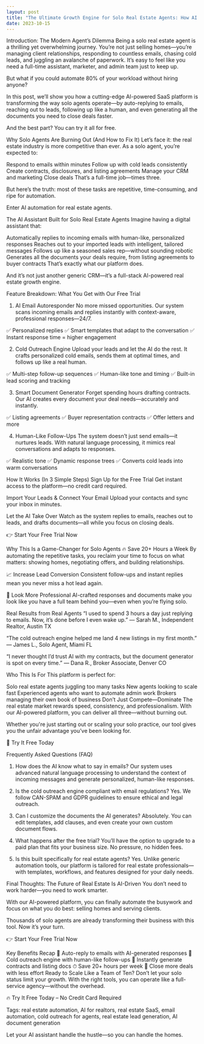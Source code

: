 ```yaml
---
layout: post
title: "The Ultimate Growth Engine for Solo Real Estate Agents: How AI Can Handle Your Emails, Outreach & Paperwork While You Close Deals"
date: 2023-10-15
---
```


Introduction: The Modern Agent’s Dilemma
Being a solo real estate agent is a thrilling yet overwhelming journey. You’re not just selling homes—you’re managing client relationships, responding to countless emails, chasing cold leads, and juggling an avalanche of paperwork. It’s easy to feel like you need a full-time assistant, marketer, and admin team just to keep up.

But what if you could automate 80% of your workload without hiring anyone?

In this post, we’ll show you how a cutting-edge AI-powered SaaS platform is transforming the way solo agents operate—by auto-replying to emails, reaching out to leads, following up like a human, and even generating all the documents you need to close deals faster.

And the best part? You can try it all for free.

Why Solo Agents Are Burning Out (And How to Fix It)
Let’s face it: the real estate industry is more competitive than ever. As a solo agent, you’re expected to:

Respond to emails within minutes
Follow up with cold leads consistently
Create contracts, disclosures, and listing agreements
Manage your CRM and marketing
Close deals
That’s a full-time job—times three.

But here’s the truth: most of these tasks are repetitive, time-consuming, and ripe for automation.

Enter AI automation for real estate agents.

The AI Assistant Built for Solo Real Estate Agents
Imagine having a digital assistant that:

Automatically replies to incoming emails with human-like, personalized responses
Reaches out to your imported leads with intelligent, tailored messages
Follows up like a seasoned sales rep—without sounding robotic
Generates all the documents your deals require, from listing agreements to buyer contracts
That’s exactly what our platform does.

And it’s not just another generic CRM—it’s a full-stack AI-powered real estate growth engine.

Feature Breakdown: What You Get with Our Free Trial
1. AI Email Autoresponder
No more missed opportunities. Our system scans incoming emails and replies instantly with context-aware, professional responses—24/7.

✅ Personalized replies
✅ Smart templates that adapt to the conversation
✅ Instant response time = higher engagement

2. Cold Outreach Engine
Upload your leads and let the AI do the rest. It crafts personalized cold emails, sends them at optimal times, and follows up like a real human.

✅ Multi-step follow-up sequences
✅ Human-like tone and timing
✅ Built-in lead scoring and tracking

3. Smart Document Generator
Forget spending hours drafting contracts. Our AI creates every document your deal needs—accurately and instantly.

✅ Listing agreements
✅ Buyer representation contracts
✅ Offer letters and more

4. Human-Like Follow-Ups
The system doesn’t just send emails—it nurtures leads. With natural language processing, it mimics real conversations and adapts to responses.

✅ Realistic tone
✅ Dynamic response trees
✅ Converts cold leads into warm conversations

How It Works (In 3 Simple Steps)
Sign Up for the Free Trial
Get instant access to the platform—no credit card required.

Import Your Leads & Connect Your Email
Upload your contacts and sync your inbox in minutes.

Let the AI Take Over
Watch as the system replies to emails, reaches out to leads, and drafts documents—all while you focus on closing deals.

👉 Start Your Free Trial Now

Why This Is a Game-Changer for Solo Agents
🔥 Save 20+ Hours a Week
By automating the repetitive tasks, you reclaim your time to focus on what matters: showing homes, negotiating offers, and building relationships.

📈 Increase Lead Conversion
Consistent follow-ups and instant replies mean you never miss a hot lead again.

🧠 Look More Professional
AI-crafted responses and documents make you look like you have a full team behind you—even when you’re flying solo.

Real Results from Real Agents
“I used to spend 3 hours a day just replying to emails. Now, it’s done before I even wake up.”
— Sarah M., Independent Realtor, Austin TX

“The cold outreach engine helped me land 4 new listings in my first month.”
— James L., Solo Agent, Miami FL

“I never thought I’d trust AI with my contracts, but the document generator is spot on every time.”
— Dana R., Broker Associate, Denver CO

Who This Is For
This platform is perfect for:

Solo real estate agents juggling too many tasks
New agents looking to scale fast
Experienced agents who want to automate admin work
Brokers managing their own book of business
Don’t Just Compete—Dominate
The real estate market rewards speed, consistency, and professionalism. With our AI-powered platform, you can deliver all three—without burning out.

Whether you're just starting out or scaling your solo practice, our tool gives you the unfair advantage you’ve been looking for.

🚀 Try It Free Today

Frequently Asked Questions (FAQ)
1. How does the AI know what to say in emails?
Our system uses advanced natural language processing to understand the context of incoming messages and generate personalized, human-like responses.

2. Is the cold outreach engine compliant with email regulations?
Yes. We follow CAN-SPAM and GDPR guidelines to ensure ethical and legal outreach.

3. Can I customize the documents the AI generates?
Absolutely. You can edit templates, add clauses, and even create your own custom document flows.

4. What happens after the free trial?
You’ll have the option to upgrade to a paid plan that fits your business size. No pressure, no hidden fees.

5. Is this built specifically for real estate agents?
Yes. Unlike generic automation tools, our platform is tailored for real estate professionals—with templates, workflows, and features designed for your daily needs.

Final Thoughts: The Future of Real Estate Is AI-Driven
You don’t need to work harder—you need to work smarter.

With our AI-powered platform, you can finally automate the busywork and focus on what you do best: selling homes and serving clients.

Thousands of solo agents are already transforming their business with this tool. Now it’s your turn.

👉 Start Your Free Trial Now

Key Benefits Recap
💬 Auto-reply to emails with AI-generated responses
📧 Cold outreach engine with human-like follow-ups
📄 Instantly generate contracts and listing docs
⏱ Save 20+ hours per week
🚀 Close more deals with less effort
Ready to Scale Like a Team of Ten?
Don’t let your solo status limit your growth. With the right tools, you can operate like a full-service agency—without the overhead.

🔥 Try It Free Today – No Credit Card Required

Tags: real estate automation, AI for realtors, real estate SaaS, email automation, cold outreach for agents, real estate lead generation, AI document generation

Let your AI assistant handle the hustle—so you can handle the homes.
